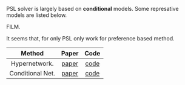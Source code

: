 PSL solver is largely based on **conditional** models. Some represative models are listed below.



FILM. 

It seems that, for only PSL only work for preference based method. 

|      Method      |                        Paper                        | Code |
|:----------------:|:---------------------------------------------------:| :----: |
|  Hypernetwork.   |  [paper](https://openreview.net/forum?id=rkpACe1lx) | [code](https://github.com/AvivNavon/pareto-hypernetworks) |
| Conditional Net. |  [paper](https://openreview.net/forum?id=rkpACe1lx) | [code]() |
